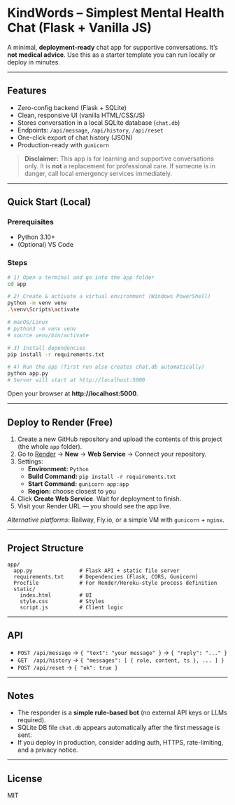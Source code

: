# KindWords – Simplest Mental Health Chat (Flask + Vanilla JS)

A minimal, **deployment-ready** chat app for supportive conversations. It’s **not medical advice**. Use this as a starter template you can run locally or deploy in minutes.

---

## Features
- Zero-config backend  (Flask + SQLite)
- Clean, responsive UI (vanilla HTML/CSS/JS)
- Stores conversation in a local SQLite database (`chat.db`)
- Endpoints: `/api/message`, `/api/history`, `/api/reset`
- One-click export of chat history (JSON)
- Production-ready with `gunicorn`

> **Disclaimer:** This app is for learning and supportive conversations only. It is **not** a replacement for professional care. If someone is in danger, call local emergency services immediately.

---

## Quick Start (Local)

### Prerequisites
- Python 3.10+
- (Optional) VS Code

### Steps
```bash
# 1) Open a terminal and go into the app folder
cd app

# 2) Create & activate a virtual environment (Windows PowerShell)
python -m venv venv
.\venv\Scripts\activate

# macOS/Linux
# python3 -m venv venv
# source venv/bin/activate

# 3) Install dependencies
pip install -r requirements.txt

# 4) Run the app (first run also creates chat.db automatically)
python app.py
# Server will start at http://localhost:5000
```

Open your browser at **http://localhost:5000**.

---

## Deploy to Render (Free)

1. Create a new GitHub repository and upload the contents of this project (the whole `app` folder).
2. Go to [Render](https://render.com) → **New** → **Web Service** → Connect your repository.
3. Settings:
   - **Environment:** `Python`
   - **Build Command:** `pip install -r requirements.txt`
   - **Start Command:** `gunicorn app:app`
   - **Region:** choose closest to you
4. Click **Create Web Service**. Wait for deployment to finish.
5. Visit your Render URL — you should see the app live.

_Alternative platforms_: Railway, Fly.io, or a simple VM with `gunicorn` + `nginx`.

---

## Project Structure
```
app/
  app.py               # Flask API + static file server
  requirements.txt     # Dependencies (Flask, CORS, Gunicorn)
  Procfile             # For Render/Heroku-style process definition
  static/
    index.html         # UI
    style.css          # Styles
    script.js          # Client logic
```

---

## API
- `POST /api/message` → `{ "text": "your message" }` → `{ "reply": "..." }`
- `GET  /api/history` → `{ "messages": [ { role, content, ts }, ... ] }`
- `POST /api/reset` → `{ "ok": true }`

---

## Notes
- The responder is a **simple rule-based bot** (no external API keys or LLMs required).
- SQLite DB file `chat.db` appears automatically after the first message is sent.
- If you deploy in production, consider adding auth, HTTPS, rate-limiting, and a privacy notice.

---

## License
MIT
